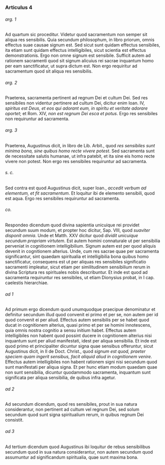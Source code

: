 ### Articulus 4

###### arg. 1
Ad quartum sic proceditur. Videtur quod sacramentum non semper sit aliqua res sensibilis. Quia secundum philosophum, in libro priorum, omnis effectus suae causae signum est. Sed sicut sunt quidam effectus sensibiles, ita etiam sunt quidam effectus intelligibiles, sicut scientia est effectus demonstrationis. Ergo non omne signum est sensibile. Sufficit autem ad rationem sacramenti quod sit signum alicuius rei sacrae inquantum homo per eam sanctificatur, ut supra dictum est. Non ergo requiritur ad sacramentum quod sit aliqua res sensibilis.

###### arg. 2
Praeterea, sacramenta pertinent ad regnum Dei et cultum Dei. Sed res sensibiles non videntur pertinere ad cultum Dei, dicitur enim Ioan. IV, *spiritus est Deus, et eos qui adorant eum, in spiritu et veritate adorare oportet*; et Rom. XIV, *non est regnum Dei esca et potus*. Ergo res sensibiles non requiruntur ad sacramenta.

###### arg. 3
Praeterea, Augustinus dicit, in libro de Lib. Arbit., quod *res sensibiles sunt minima bona, sine quibus homo recte vivere potest*. Sed sacramenta sunt de necessitate salutis humanae, ut infra patebit, et ita sine eis homo recte vivere non potest. Non ergo res sensibiles requiruntur ad sacramenta.

###### s. c.
Sed contra est quod Augustinus dicit, super Ioan., *accedit verbum ad elementum, et fit sacramentum*. Et loquitur ibi de elemento sensibili, quod est aqua. Ergo res sensibiles requiruntur ad sacramenta.

###### co.
Respondeo dicendum quod divina sapientia unicuique rei providet secundum suum modum, et propter hoc dicitur, Sap. VIII, quod *suaviter disponit omnia*. Unde et Matth. XXV dicitur quod *dividit unicuique secundum propriam virtutem*. Est autem homini connaturale ut per sensibilia perveniat in cognitionem intelligibilium. Signum autem est per quod aliquis devenit in cognitionem alterius. Unde, cum res sacrae quae per sacramenta significantur, sint quaedam spiritualia et intelligibilia bona quibus homo sanctificatur, consequens est ut per aliquas res sensibiles significatio sacramenti impleatur, sicut etiam per similitudinem sensibilium rerum in divina Scriptura res spirituales nobis describuntur. Et inde est quod ad sacramenta requiruntur res sensibiles, ut etiam Dionysius probat, in I cap. caelestis hierarchiae.

###### ad 1
Ad primum ergo dicendum quod unumquodque praecipue denominatur et definitur secundum illud quod convenit ei primo et per se, non autem per id quod convenit ei per aliud. Effectus autem sensibilis per se habet quod ducat in cognitionem alterius, quasi primo et per se homini innotescens, quia omnis nostra cognitio a sensu initium habet. Effectus autem intelligibiles non habent quod possint ducere in cognitionem alterius nisi inquantum sunt per aliud manifestati, idest per aliqua sensibilia. Et inde est quod primo et principaliter dicuntur signa quae sensibus offeruntur, sicut Augustinus dicit, in II de Doct. Christ., quod *signum est quod, praeter speciem quam ingerit sensibus, facit aliquid aliud in cognitionem venire*. Effectus autem intelligibiles non habent rationem signi nisi secundum quod sunt manifestati per aliqua signa. Et per hunc etiam modum quaedam quae non sunt sensibilia, dicuntur quodammodo sacramenta, inquantum sunt significata per aliqua sensibilia, de quibus infra agetur.

###### ad 2
Ad secundum dicendum, quod res sensibiles, prout in sua natura considerantur, non pertinent ad cultum vel regnum Dei, sed solum secundum quod sunt signa spiritualium rerum, in quibus regnum Dei consistit.

###### ad 3
Ad tertium dicendum quod Augustinus ibi loquitur de rebus sensibilibus secundum quod in sua natura considerantur, non autem secundum quod assumuntur ad significandum spiritualia, quae sunt maxima bona.

